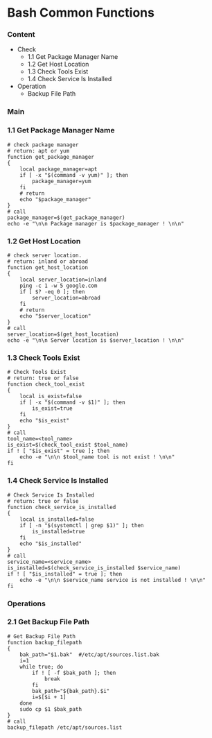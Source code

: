 # Bash Common Functions

### Content

- Check
  - 1.1 Get Package Manager Name
  - 1.2 Get Host Location
  - 1.3 Check Tools Exist
  - 1.4 Check Service Is Installed
- Operation
  - Backup File Path



### Main

### 1.1 Get Package Manager Name

```shell
# check package manager
# return: apt or yum
function get_package_manager
{
	local package_manager=apt
    if [ -x "$(command -v yum)" ]; then
        package_manager=yum	
    fi
	# return
	echo "$package_manager"
}
# call
package_manager=$(get_package_manager)
echo -e "\n\n Package manager is $package_manager ! \n\n"
```

### 1.2 Get Host Location

```shell
# check server location. 
# return: inland or abroad
function get_host_location
{
	local server_location=inland
    ping -c 1 -w 5 google.com 
    if [ $? -eq 0 ]; then 
        server_location=abroad	
	fi
	# return
	echo "$server_location"
}
# call
server_location=$(get_host_location)
echo -e "\n\n Server location is $server_location ! \n\n"
```

### 1.3 Check Tools Exist

```shell
# Check Tools Exist
# return: true or false
function check_tool_exist
{
	local is_exist=false
	if [ -x "$(command -v $1)" ]; then
		is_exist=true
	fi
	echo "$is_exist"
}
# call
tool_name=<tool_name>
is_exist=$(check_tool_exist $tool_name)
if ! [ "$is_exist" = true ]; then
	echo -e "\n\n $tool_name tool is not exist ! \n\n"
fi 
```



### 1.4 Check Service Is Installed

```shell
# Check Service Is Installed
# return: true or false
function check_service_is_installed
{
	local is_installed=false
	if [ -n "$(systemctl | grep $1)" ]; then
		is_installed=true
	fi
	echo "$is_installed"
}
# call
service_name=<service_name>
is_installed=$(check_service_is_installed $service_name)
if ! [ "$is_installed" = true ]; then
	echo -e "\n\n $service_name service is not installed ! \n\n"
fi 
```



### Operations



### 2.1 Get Backup File Path

```shell
# Get Backup File Path
function backup_filepath
{
	bak_path="$1.bak"  #/etc/apt/sources.list.bak
    i=1
    while true; do
        if ! [ -f $bak_path ]; then
            break
        fi
        bak_path="${bak_path}.$i"
        i=$[$i + 1]
    done
    sudo cp $1 $bak_path
}
# call
backup_filepath /etc/apt/sources.list
```

